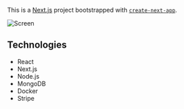 This is a [Next.js](https://nextjs.org/) project bootstrapped with [`create-next-app`](https://github.com/vercel/next.js/tree/canary/packages/create-next-app).

![Screen ](https://user-images.githubusercontent.com/87340383/185239514-335d1f65-68c7-4d97-8805-32bbdd3fef92.gif)

## Technologies
* React
* Next.js
* Node.js
* MongoDB
* Docker
* Stripe